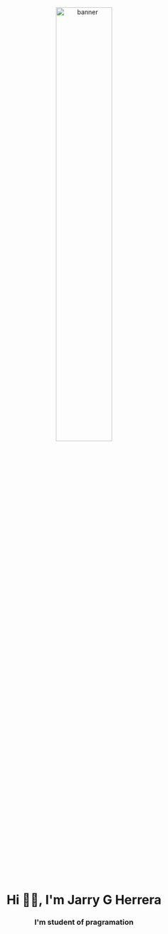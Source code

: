 
<div align="center">
<img  width=50% height=50% src="https://ik.imagekit.io/hoa6us8np/gummy-coding__1__LbafRPEaj.png?ik-sdk-version=javascript-1.4.3&updatedAt=1659103251029" alt="banner" />
</div>

<h1 align="center">Hi 👋🏽, I'm Jarry G Herrera</h1>
<h3 align="center">I'm student of pragramation</h3>



